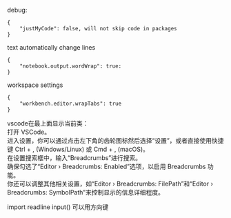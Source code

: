 debug: 
```
{
    "justMyCode": false, will not skip code in packages
}
```

text automatically change lines
```
{
    "notebook.output.wordWrap": true:
}
```
workspace settings

```
{
    "workbench.editor.wrapTabs": true
}
```

vscode在最上面显示当前类：  
打开 VSCode。  
进入设置，你可以通过点击左下角的齿轮图标然后选择“设置”，或者直接使用快捷键 Ctrl + , (Windows/Linux) 或 Cmd + , (macOS)。  
在设置搜索框中，输入“Breadcrumbs”进行搜索。  
确保勾选了“Editor › Breadcrumbs: Enabled”选项，以启用 Breadcrumbs 功能。  
你还可以调整其他相关设置，如“Editor › Breadcrumbs: FilePath”和“Editor › Breadcrumbs: SymbolPath”来控制显示的信息详细程度。  


import readline
input() 可以用方向键
